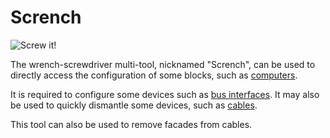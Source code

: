 # Scrench
![Screw it!](item:better_cc:wrench)

The wrench-screwdriver multi-tool, nicknamed "Scrench", can be used to directly access the configuration of some blocks, such as [computers](../block/computer.md).

It is required to configure some devices such as [bus interfaces](../block/bus_interface.md). It may also be used to quickly dismantle some devices, such as [cables](../block/bus_cable.md).

This tool can also be used to remove facades from cables.
